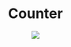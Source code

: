 <h1 align="center"> Counter</h1>
<div align="center">
  
![](https://github.com/ronanrood/challengerJavaScript/assets/79351309/ecdaae67-d904-4953-8aeb-9008dce3a9a9)
  
 </div>
 
